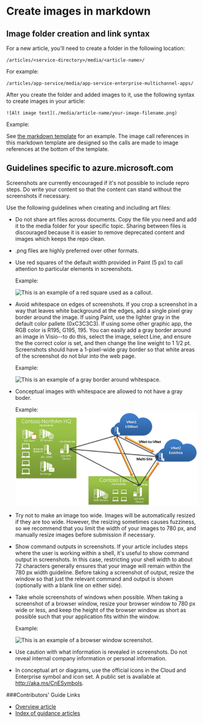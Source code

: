<properties
    pageTitle="Create images in markdown"
    description="Explains how to create images in markdown according to guidelines set for the Azure repositories."
    services=""
    solutions=""
    documentationCenter=""
    authors="kenhoff"
    manager="ilanas"
    editor="tysonn"/>

<tags
    ms.service="contributor-guide"
    ms.devlang=""
    ms.topic="article"
    ms.tgt_pltfrm=""
    ms.workload=""
    ms.date="06/25/2015"
    ms.author="kenhoff" />

# Create images in markdown

## Image folder creation and link syntax

For a new article, you'll need to create a folder in the following location:

    /articles/<service-directory>/media/<article-name>/

For example:

    /articles/app-service/media/app-service-enterprise-multichannel-apps/

After you create the folder and added images to it, use the following syntax to create images in your article:

```
![Alt image text](./media/article-name/your-image-filename.png)
```
Example:

See [the markdown template](https://raw.githubusercontent.com/Azure/azure-content-pr/master/markdown%20templates/markdown-template-for-new-articles.md) for an example.  The image call references in this markdown template are designed so the calls are made to image references at the bottom of the template.

## Guidelines specific to azure.microsoft.com

Screenshots are currently encouraged if it's not possible to include repro steps. Do write your content so that the content can stand without the screenshots if necessary.

Use the following guidelines when creating and including art files:
- Do not share art files across documents. Copy the file you need and add it to the media folder for your specific topic. Sharing between files is discouraged because  it is easier to remove deprecated content and images which keeps the repo clean.

- .png files are highly preferred over other formats.

- Use red squares of the default width provided in Paint (5 px) to call attention to particular elements in screenshots.  

    Example:
    
    ![This is an example of a red square used as a callout.](./media/create-images-markdown/gs13noauth.png)

- Avoid whitespace on edges of screenshots. If you crop a screenshot in a way that leaves white background at the edges, add a single pixel gray border around the image.  If using Paint, use the lighter gray in the default color pallete (0xC3C3C3). If using some other graphic app, the RGB color is R195, G195, 195. You can easily add a gray border around an image in Visio--to do this, select the image, select Line, and ensure the the correct color is set, and then change the line weight to 1 1/2 pt.  Screenshots should have a 1-pixel-wide gray border so that white areas of the screenshot do not blur into the web page.

    Example:

    ![This is an example of a gray border around whitespace.](./media/create-images-markdown/agent.png)

- Conceptual images with whitespace are allowed to not have a gray boder.  
    
    Example:
    ![This is an example of a conceptual image with whitespace and no gray border.](./media/create-images-markdown/ic727360.png)

- Try not to make an image too wide.  Images will be automatically resized if they are too wide. However, the resizing sometimes causes fuzziness, so we recommend that you limit the width of your images to 780 px, and manually resize images before submission if necessary.

- Show command outputs in screenshots.  If your article includes steps where the user is working within a shell, it's useful to show command output in screenshots. In this case, restricting your shell width to about 72 characters generally ensures that your image will remain within the 780 px width guideline. Before taking a screenshot of output, resize the window so that just the relevant command and output is shown (optionally with a blank line on either side).

- Take whole screenshots of windows when possible. When taking a screenshot of a browser window, resize your browser window to 780 px wide or less, and keep the height of the browser window as short as possible such that your application fits within the window.

    Example:

    ![This is an example of a browser window screenshot.](./media/create-images-markdown/helloworldlocal.png)

- Use caution with what information is revealed in screenshots.  Do not reveal internal company information or personal information.

- In conceptual art or diagrams, use the official icons in the Cloud and Enterprise symbol and icon set. A public set is available at http://aka.ms/CnESymbols.

###Contributors' Guide Links

- [Overview article](./../README.md)
- [Index of guidance articles](./contributor-guide-index.md)

